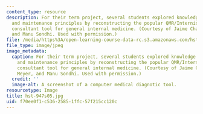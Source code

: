 ```yaml
---
content_type: resource
description: For their term project, several students explored knowledge acquisition
  and maintenance principles by reconstructing the popular QMR/Internist I diagnostic
  consultant tool for general internal medicine. (Courtesy of Jaime Chang, Mark Meyer,
  and Manu Sondhi. Used with permission.)
file: /media/https%3A/open-learning-course-data-rc.s3.amazonaws.com/hst-947-medical-artificial-intelligence-spring-2005/f70ee0f1c53625851ffc57f215cc120c_hst-947s05.jpg
file_type: image/jpeg
image_metadata:
  caption: For their term project, several students explored knowledge acquisition
    and maintenance principles by reconstructing the popular QMR/Internist I diagnostic
    consultant tool for general internal medicine. (Courtesy of Jaime Chang, Mark
    Meyer, and Manu Sondhi. Used with permission.)
  credit: ''
  image-alt: A screenshot of a computer medical diagnotic tool.
resourcetype: Image
title: hst-947s05.jpg
uid: f70ee0f1-c536-2585-1ffc-57f215cc120c
---
```

